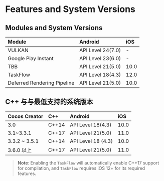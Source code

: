 # Features and System Versions

## Modules and System Versions

| Module | Android | iOS |
| :-- | :--- | :-- |
| VULKAN  | API Level 24(7.0) | - |
| Google Play Instant | API Level 23(6.0) | - |
| TBB | API Level 21(5.0) | 10.0 |
| TaskFlow | API Level 18(4.3) | 12.0 |
| Deferred Rendering Pipeline | API Level 21(5.0) | 10.0 |

## C++ 与与最低支持的系统版本

| Cocos Creator | C++ | Android | iOS |
| :-- | :--- | :-- | :-- |
| 3.0 | C++14 | API Level 18(4.3) | 10.0 |
| 3.1~3.3.1 | C++17 | API Level 21(5.0) | 11.0 |
| 3.3.2 ~ 3.5.1 | C++14 | API Level 18 (4.3) | 10.0 |
| 3.6.0 以上 | C++17 | API Level 21(5.0) | 11.0

> **Note**: Enabling the `TaskFlow` will automatically enable C++17 support for compilation, and `TaskFlow` requires iOS 12+ for its required features.
